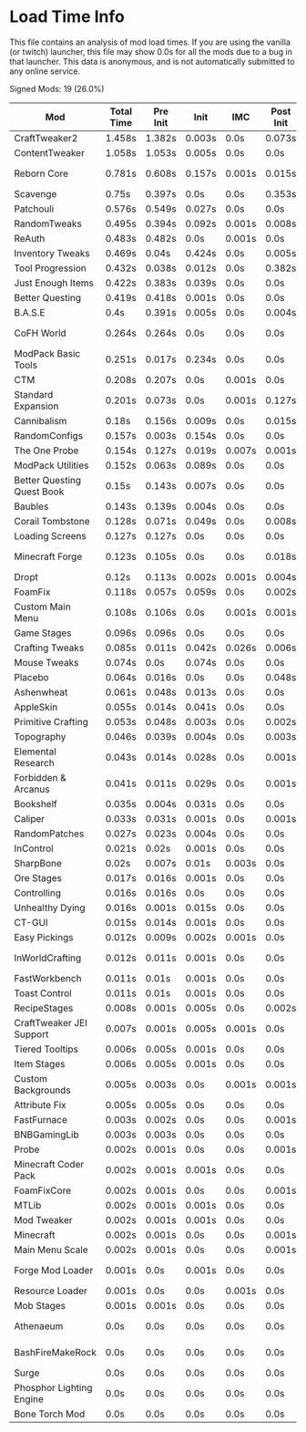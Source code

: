 # Load Time Info

This file contains an analysis of mod load times. If you are using the vanilla
(or twitch) launcher, this file may show 0.0s for all the mods due to a bug in
that launcher. This data is anonymous, and is not automatically submitted to any
online service.



Signed Mods: 19 (26.0%)

| Mod                        | Total Time | Pre Init | Init   | IMC    | Post Init | Valid Signature | File Name                                   |
|----------------------------|------------|----------|--------|--------|-----------|-----------------|---------------------------------------------|
| CraftTweaker2              | 1.458s     | 1.382s   | 0.003s | 0.0s   | 0.073s    | false           | CraftTweaker2-1.12-4.1.19.jar               |
| ContentTweaker             | 1.058s     | 1.053s   | 0.005s | 0.0s   | 0.0s      | false           | ContentTweaker-1.12.2-4.9.1.jar             |
| Reborn Core                | 0.781s     | 0.608s   | 0.157s | 0.001s | 0.015s    | true            | RebornCore-1.12.2-3.13.12.447-universal.jar |
| Scavenge                   | 0.75s      | 0.397s   | 0.0s   | 0.0s   | 0.353s    | false           | Scavenge V1.12-1.8.3.2.jar                  |
| Patchouli                  | 0.576s     | 0.549s   | 0.027s | 0.0s   | 0.0s      | false           | Patchouli-1.0-19.jar                        |
| RandomTweaks               | 0.495s     | 0.394s   | 0.092s | 0.001s | 0.008s    | true            | randomtweaks-1.12.2-2.5.0.7.jar             |
| ReAuth                     | 0.483s     | 0.482s   | 0.0s   | 0.001s | 0.0s      | true            | reauth-3.6.0.jar                            |
| Inventory Tweaks           | 0.469s     | 0.04s    | 0.424s | 0.0s   | 0.005s    | true            | InventoryTweaks-1.64+dev.146.jar            |
| Tool Progression           | 0.432s     | 0.038s   | 0.012s | 0.0s   | 0.382s    | true            | toolprogression-1.12.2-1.6.6.jar            |
| Just Enough Items          | 0.422s     | 0.383s   | 0.039s | 0.0s   | 0.0s      | false           | jei_1.12.2-4.15.0.281.jar                   |
| Better Questing            | 0.419s     | 0.418s   | 0.001s | 0.0s   | 0.0s      | false           | BetterQuesting-3.5.300.jar                  |
| B.A.S.E                    | 0.4s       | 0.391s   | 0.005s | 0.0s   | 0.004s    | false           | base-1.12.2-3.13.0.jar                      |
| CoFH World                 | 0.264s     | 0.264s   | 0.0s   | 0.0s   | 0.0s      | true            | CoFHWorld-1.12.2-1.3.1.7-universal.jar      |
| ModPack Basic Tools        | 0.251s     | 0.017s   | 0.234s | 0.0s   | 0.0s      | false           | mpbasic-1.12.2-1.4.11.jar                   |
| CTM                        | 0.208s     | 0.207s   | 0.0s   | 0.001s | 0.0s      | false           | CTM-MC1.12.2-0.3.3.22.jar                   |
| Standard Expansion         | 0.201s     | 0.073s   | 0.0s   | 0.001s | 0.127s    | false           | StandardExpansion-3.4.158.jar               |
| Cannibalism                | 0.18s      | 0.156s   | 0.009s | 0.0s   | 0.015s    | false           | Cannibalism-5.4.0-1.12.2.jar                |
| RandomConfigs              | 0.157s     | 0.003s   | 0.154s | 0.0s   | 0.0s      | true            | randomconfigs-1.12.2-1.3.2.3.jar            |
| The One Probe              | 0.154s     | 0.127s   | 0.019s | 0.007s | 0.001s    | false           | theoneprobe-1.12-1.4.28.jar                 |
| ModPack Utilities          | 0.152s     | 0.063s   | 0.089s | 0.0s   | 0.0s      | false           | MPUtils-1.12.2-1.5.7.jar                    |
| Better Questing Quest Book | 0.15s      | 0.143s   | 0.007s | 0.0s   | 0.0s      | false           | questbook-3.1.EXP_NET2-1.12.jar             |
| Baubles                    | 0.143s     | 0.139s   | 0.004s | 0.0s   | 0.0s      | false           | Baubles-1.12-1.5.2.jar                      |
| Corail Tombstone           | 0.128s     | 0.071s   | 0.049s | 0.0s   | 0.008s    | false           | tombstone-3.5.3-1.12.jar                    |
| Loading Screens            | 0.127s     | 0.127s   | 0.0s   | 0.0s   | 0.0s      | false           | LoadingScreens-1.12.2-0.3.1.jar             |
| Minecraft Forge            | 0.123s     | 0.105s   | 0.0s   | 0.0s   | 0.018s    | false           | forge-1.12.2-14.23.5.2838-universal.jar     |
| Dropt                      | 0.12s      | 0.113s   | 0.002s | 0.001s | 0.004s    | false           | dropt-1.12.2-1.14.0.jar                     |
| FoamFix                    | 0.118s     | 0.057s   | 0.059s | 0.0s   | 0.002s    | false           | foamfix-0.10.5-1.12.2.jar                   |
| Custom Main Menu           | 0.108s     | 0.106s   | 0.0s   | 0.001s | 0.001s    | false           | CustomMainMenu-MC1.12.2-2.0.9.jar           |
| Game Stages                | 0.096s     | 0.096s   | 0.0s   | 0.0s   | 0.0s      | true            | GameStages-1.12.2-2.0.115.jar               |
| Crafting Tweaks            | 0.085s     | 0.011s   | 0.042s | 0.026s | 0.006s    | false           | CraftingTweaks_1.12.2-8.1.9.jar             |
| Mouse Tweaks               | 0.074s     | 0.0s     | 0.074s | 0.0s   | 0.0s      | false           | MouseTweaks-2.10-mc1.12.2.jar               |
| Placebo                    | 0.064s     | 0.016s   | 0.0s   | 0.0s   | 0.048s    | false           | Placebo-1.12.2-1.6.0.jar                    |
| Ashenwheat                 | 0.061s     | 0.048s   | 0.013s | 0.0s   | 0.0s      | false           | ashenwheat-1.12.2-4.0.1.0.jar               |
| AppleSkin                  | 0.055s     | 0.014s   | 0.041s | 0.0s   | 0.0s      | false           | AppleSkin-mc1.12-1.0.9.jar                  |
| Primitive Crafting         | 0.053s     | 0.048s   | 0.003s | 0.0s   | 0.002s    | true            | PrimitiveCrafting+MC1.12.2+v1.3.2.jar       |
| Topography                 | 0.046s     | 0.039s   | 0.004s | 0.0s   | 0.003s    | false           | Topography-1.12.2-1.5.1.jar                 |
| Elemental Research         | 0.043s     | 0.014s   | 0.028s | 0.0s   | 0.001s    | false           | elementalresearch-1.1.3.jar                 |
| Forbidden & Arcanus        | 0.041s     | 0.011s   | 0.029s | 0.0s   | 0.001s    | false           | forbidden_arcanus-1.12.2-1.1.2.jar          |
| Bookshelf                  | 0.035s     | 0.004s   | 0.031s | 0.0s   | 0.0s      | true            | Bookshelf-1.12.2-2.3.584.jar                |
| Caliper                    | 0.033s     | 0.031s   | 0.001s | 0.0s   | 0.001s    | true            | Caliper-1.12.2-1.1.45.jar                   |
| RandomPatches              | 0.027s     | 0.023s   | 0.004s | 0.0s   | 0.0s      | false           | randompatches-1.12.2-1.16.1.0.jar           |
| InControl                  | 0.021s     | 0.02s    | 0.001s | 0.0s   | 0.0s      | false           | incontrol-1.12-3.9.10.jar                   |
| SharpBone                  | 0.02s      | 0.007s   | 0.01s  | 0.003s | 0.0s      | true            | SharpBone-1.12.2-1.0.jar                    |
| Ore Stages                 | 0.017s     | 0.016s   | 0.001s | 0.0s   | 0.0s      | true            | OreStages-1.12.2-2.0.38.jar                 |
| Controlling                | 0.016s     | 0.016s   | 0.0s   | 0.0s   | 0.0s      | false           | Controlling-3.0.6.jar                       |
| Unhealthy Dying            | 0.016s     | 0.001s   | 0.015s | 0.0s   | 0.0s      | false           | Unhealthy-Dying-1.2.2.1.jar                 |
| CT-GUI                     | 0.015s     | 0.014s   | 0.001s | 0.0s   | 0.0s      | false           | CraftTweaker2-1.12-4.1.19.jar               |
| Easy Pickings              | 0.012s     | 0.009s   | 0.002s | 0.001s | 0.0s      | false           | easypickings-1.7.1.jar                      |
| InWorldCrafting            | 0.012s     | 0.011s   | 0.001s | 0.0s   | 0.0s      | false           | inworldcrafting-1.12.2-1.2.0-universal.jar  |
| FastWorkbench              | 0.011s     | 0.01s    | 0.001s | 0.0s   | 0.0s      | false           | FastWorkbench-1.12.2-1.7.2.jar              |
| Toast Control              | 0.011s     | 0.01s    | 0.001s | 0.0s   | 0.0s      | false           | Toast Control-1.12.2-1.8.1.jar              |
| RecipeStages               | 0.008s     | 0.001s   | 0.005s | 0.0s   | 0.002s    | false           | RecipeStages-1.1.1.jar                      |
| CraftTweaker JEI Support   | 0.007s     | 0.001s   | 0.005s | 0.001s | 0.0s      | false           | CraftTweaker2-1.12-4.1.19.jar               |
| Tiered Tooltips            | 0.006s     | 0.005s   | 0.001s | 0.0s   | 0.0s      | false           | TieredTooltips-2.0.0.jar                    |
| Item Stages                | 0.006s     | 0.005s   | 0.001s | 0.0s   | 0.0s      | true            | ItemStages-1.12.2-2.0.50.jar                |
| Custom Backgrounds         | 0.005s     | 0.003s   | 0.0s   | 0.001s | 0.001s    | false           | CustomBackgrounds-MC1.12-1.1.1.jar          |
| Attribute Fix              | 0.005s     | 0.005s   | 0.0s   | 0.0s   | 0.0s      | true            | AttributeFix-1.12.2-1.0.7.jar               |
| FastFurnace                | 0.003s     | 0.002s   | 0.0s   | 0.0s   | 0.001s    | false           | FastFurnace-1.12.2-1.3.1.jar                |
| BNBGamingLib               | 0.003s     | 0.003s   | 0.0s   | 0.0s   | 0.0s      | false           | BNBGamingLib-1.12.2-2.17.6.jar              |
| Probe                      | 0.002s     | 0.001s   | 0.0s   | 0.0s   | 0.001s    | false           | probe-0.1.21.jar                            |
| Minecraft Coder Pack       | 0.002s     | 0.001s   | 0.001s | 0.0s   | 0.0s      | false           | minecraft.jar                               |
| FoamFixCore                | 0.002s     | 0.001s   | 0.0s   | 0.0s   | 0.001s    | false           | minecraft.jar                               |
| MTLib                      | 0.002s     | 0.001s   | 0.001s | 0.0s   | 0.0s      | false           | MTLib-3.0.6.jar                             |
| Mod Tweaker                | 0.002s     | 0.001s   | 0.001s | 0.0s   | 0.0s      | false           | modtweaker-4.0.17.jar                       |
| Minecraft                  | 0.002s     | 0.001s   | 0.0s   | 0.0s   | 0.001s    | false           | minecraft.jar                               |
| Main Menu Scale            | 0.002s     | 0.001s   | 0.0s   | 0.0s   | 0.001s    | false           | MainMenuScale-1.3.2.jar                     |
| Forge Mod Loader           | 0.001s     | 0.0s     | 0.001s | 0.0s   | 0.0s      | false           | forge-1.12.2-14.23.5.2838-universal.jar     |
| Resource Loader            | 0.001s     | 0.0s     | 0.0s   | 0.001s | 0.0s      | true            | ResourceLoader-MC1.12.1-1.5.3.jar           |
| Mob Stages                 | 0.001s     | 0.001s   | 0.0s   | 0.0s   | 0.0s      | true            | MobStages-1.12.2-2.0.13.jar                 |
| Athenaeum                  | 0.0s       | 0.0s     | 0.0s   | 0.0s   | 0.0s      | false           | athenaeum-1.12.2-1.16.0-56-g7c4c589.jar     |
| BashFireMakeRock           | 0.0s       | 0.0s     | 0.0s   | 0.0s   | 0.0s      | false           | SBM-BashFireMakeRock-1.12.2-1.0.0b2.jar     |
| Surge                      | 0.0s       | 0.0s     | 0.0s   | 0.0s   | 0.0s      | true            | Surge-1.12.2-2.0.77.jar                     |
| Phosphor Lighting Engine   | 0.0s       | 0.0s     | 0.0s   | 0.0s   | 0.0s      | true            | phosphor-1.12.2-0.2.4+build46-universal.jar |
| Bone Torch Mod             | 0.0s       | 0.0s     | 0.0s   | 0.0s   | 0.0s      | false           | SBM-BoneTorch-1.12-0.0.1b3.jar              |
